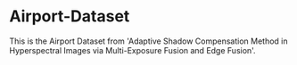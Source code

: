 # Airport-Dataset


This is the Airport Dataset from 'Adaptive Shadow Compensation Method in Hyperspectral Images via Multi-Exposure Fusion and Edge Fusion'.
